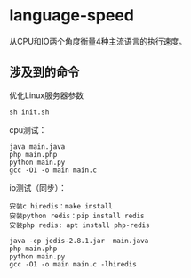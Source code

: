# language-speed

从CPU和IO两个角度衡量4种主流语言的执行速度。

## 涉及到的命令

优化Linux服务器参数

```
sh init.sh
```

cpu测试：

```
java main.java
php main.php
python main.py
gcc -O1 -o main main.c
```

io测试（同步）：
```
安装c hiredis：make install
安装python redis：pip install redis
安装php redis: apt install php-redis

java -cp jedis-2.8.1.jar  main.java
php main.php
python main.py
gcc -O1 -o main main.c -lhiredis
```